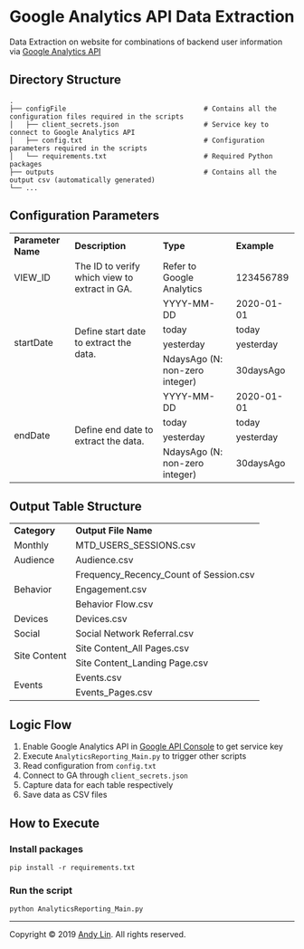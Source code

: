# Google Analytics API Data Extraction
Data Extraction on website for combinations of backend user information via [Google Analytics API](https://analytics.google.com/analytics/web/?authuser=0#/provision)

## Directory Structure
    .
    ├── configFile                                  # Contains all the configuration files required in the scripts
    │   ├── client_secrets.json                     # Service key to connect to Google Analytics API
    │   ├── config.txt                              # Configuration parameters required in the scripts
    │   └── requirements.txt                        # Required Python packages
    ├── outputs                                     # Contains all the output csv (automatically generated)
    └── ...

## Configuration Parameters
<table>
  <tr>
    <td><strong>Parameter Name</strong></td>
    <td><strong>Description</strong></td>
    <td><strong>Type</strong></td>
    <td><strong>Example</strong></td>
  </tr>
  <tr>
    <td>VIEW_ID</td>
    <td>The ID to verify which view to extract in GA.</td>
    <td>Refer to Google Analytics</td>
    <td>123456789</td>
  </tr>
  <tr>
    <td rowspan="4">startDate</td>
    <td rowspan="4">Define start date to extract the data.</td>
      <td>YYYY-MM-DD</td>
      <td>2020-01-01</td>
  </tr>
  <tr>
    <td>today</td>
    <td>today</td>
  </tr>
  <tr>
    <td>yesterday</td>
    <td>yesterday</td>
  </tr>
  <tr>
    <td>NdaysAgo (N: non-zero integer)</td>
    <td>30daysAgo</td>
  </tr>
  <tr>
    <td rowspan="4">endDate</td>
    <td rowspan="4">Define end date to extract the data.</td>
      <td>YYYY-MM-DD</td>
      <td>2020-01-01</td>
  </tr>
  <tr>
    <td>today</td>
    <td>today</td>
  </tr>
  <tr>
    <td>yesterday</td>
    <td>yesterday</td>
  </tr>
  <tr>
    <td>NdaysAgo (N: non-zero integer)</td>
    <td>30daysAgo</td>
  </tr>
</table>

## Output Table Structure
<table>
  <tr>
    <td><strong>Category</strong></td>
    <td><strong>Output File Name</strong></td>
  </tr>
  <tr>
    <td>Monthly</td>
    <td>MTD_USERS_SESSIONS.csv</td>
  </tr>
  <tr>
    <td>Audience</td>
    <td>Audience.csv</td>
  </tr>
  <tr>
    <td rowspan="3">Behavior</td>
      <td>Frequency_Recency_Count of Session.csv</td>
  </tr>
  <tr>
    <td>Engagement.csv</td>
  </tr>
  <tr>
    <td>Behavior Flow.csv</td>
  </tr>
  <tr>
    <td>Devices</td>
    <td>Devices.csv</td>
  </tr>
  <tr>
    <td>Social</td>
    <td>Social Network Referral.csv</td>
  </tr>
  <tr>
    <td rowspan="2">Site Content</td>
      <td>Site Content_All Pages.csv</td>
  </tr>
  <tr>
    <td>Site Content_Landing Page.csv</td>
  </tr>
  <tr>
    <td rowspan="2">Events</td>
      <td>Events.csv</td>
  </tr>
  <tr>
    <td>Events_Pages.csv</td>
  </tr>
</table>

## Logic Flow
1.	Enable Google Analytics API in [Google API Console](https://console.developers.google.com/flows/enableapi?apiid=analytics&credential=client_key) to get service key
2.	Execute ```AnalyticsReporting_Main.py``` to trigger other scripts
3.	Read configuration from ```config.txt```
4.	Connect to GA through ```client_secrets.json```
5.	Capture data for each table respectively
6.	Save data as CSV files

## How to Execute
### Install packages
```
pip install -r requirements.txt
```

### Run the script
```
python AnalyticsReporting_Main.py
```
***
Copyright © 2019 [Andy Lin](https://github.com/andy2167565). All rights reserved.
